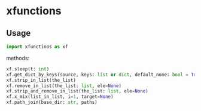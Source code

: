 # xfunctions

## Usage
```python
import xfunctinos as xf
```

methods:

```python
xf.sleep(t: int)
xf.get_dict_by_keys(source, keys: list or dict, default_none: bool = True)
xf.strip_in_list(the_list)
xf.remove_in_list(the_list: list, ele=None)
xf.strip_and_remove_in_list(the_list: list, ele=None)
xf.x_mix(list_in_list, i=1, target=None)
xf.path_join(base_dir: str, paths)
```

